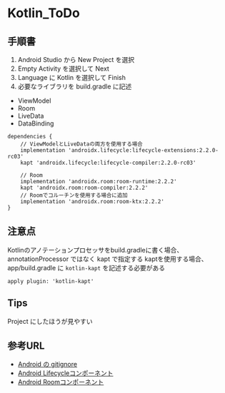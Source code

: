 # Kotlin_ToDo
## 手順書
1. Android Studio から New Project を選択
2. Empty Activity を選択して Next
3. Language に Kotlin を選択して Finish
4. 必要なライブラリを build.gradle に記述
  - ViewModel
  - Room
  - LiveData
  - DataBinding
```
dependencies {
    // ViewModelとLiveDataの両方を使用する場合
    implementation 'androidx.lifecycle:lifecycle-extensions:2.2.0-rc03'
    kapt 'androidx.lifecycle:lifecycle-compiler:2.2.0-rc03'

    // Room
    implementation 'androidx.room:room-runtime:2.2.2'
    kapt 'androidx.room:room-compiler:2.2.2'
    // Roomでコルーチンを使用する場合に追加
    implementation 'androidx.room:room-ktx:2.2.2'
}
```

## 注意点
Kotlinのアノテーションプロセッサをbuild.gradleに書く場合、annotationProcessor ではなく kapt で指定する
kaptを使用する場合、app/build.gradle に `kotlin-kapt` を記述する必要がある
```
apply plugin: 'kotlin-kapt'
```

## Tips
Project にしたほうが見やすい

## 参考URL
* [Android の gitignore](https://github.com/github/gitignore/blob/master/Android.gitignore)
* [Android Lifecycleコンポーネント](https://developer.android.com/jetpack/androidx/releases/lifecycle?hl=ja#declaring_dependencies)
* [Android Roomコンポーネント](https://developer.android.com/jetpack/androidx/releases/room?hl=ja)